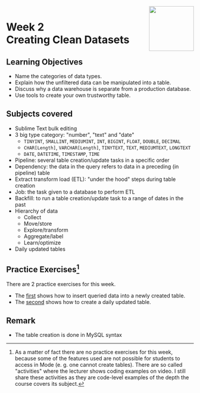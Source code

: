 <a href="../">
  <img src="/img/Data_Wrangling,_Analysis_and_AB_Testing_with_SQL_logo.avif" width="120" align="right">
</a>

# Week 2 <br> Creating Clean Datasets

## Learning Objectives
- Name the categories of data types.
- Explain how the unfiltered data can be manipulated into a table.
- Discuss why a data warehouse is separate from a production database.
- Use tools to create your own trustworthy table.

## Subjects covered
- Sublime Text bulk editing
- 3 big type category: "number", "text" and "date" 
  - `TINYINT`, `SMALLINT`, `MEDIUMINT`, `INT`, `BIGINT`, `FLOAT`, `DOUBLE`, `DECIMAL`
  - `CHAR[Length]`, `VARCHAR[Length]`, `TINYTEXT`, `TEXT`, `MEDIUMTEXT`, `LONGTEXT`
  - `DATE`, `DATETIME`, `TIMESTAMP`, `TIME`
- Pipeline: several table creation/update tasks in a specific order
- Dependency: the data in the query refers to data in a preceding (in pipeline) table
- Extract transform load (ETL): "under the hood" steps during table creation
- Job: the task given to a database to perform ETL
- Backfill: to run a table creation/update task to a range of dates in the past
- Hierarchy of data
  - Collect 
  - Move/store 
  - Explore/transform 
  - Aggregate/label 
  - Learn/optimize 
- Daily updated tables

## Practice Exercises[^1]

There are 2 practice exercises for this week. 
- The [first](./Practice%20Exercises/query_into_table.sql) shows how to insert queried data into a newly created table. 
- The [second](./Practice%20Exercises/user_snapshot_table.sql) shows how to create a daily updated table.

## Remark
- The table creation is done in MySQL syntax

[^1]:As a matter of fact there are no practice exercises for this week, because some of the features used are not possible for students to access in Mode (e. g. one cannot create tables). There are so called "activities" where the lecturer shows coding examples on video. I still share these activities as they are code-level examples of the depth the course covers its subject. 

